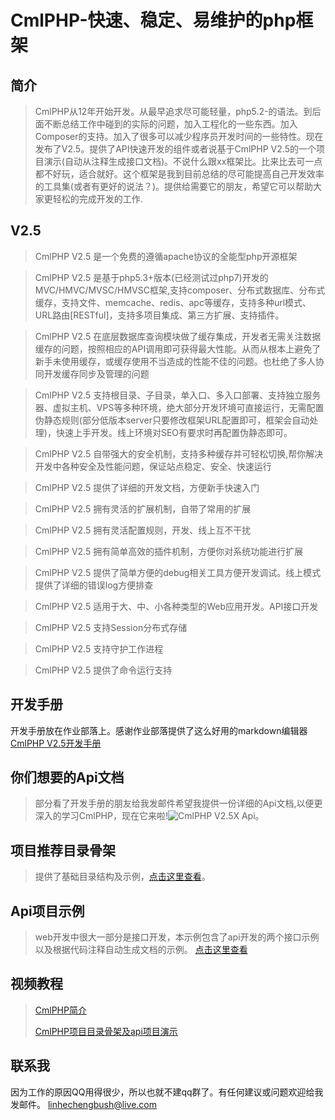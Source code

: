 # CmlPHP-快速、稳定、易维护的php框架

## 简介

> CmlPHP从12年开始开发。从最早追求尽可能轻量，php5.2-的语法。到后面不断总结工作中碰到的实际的问题，加入工程化的一些东西。加入Composer的支持。加入了很多可以减少程序员开发时间的一些特性。现在发布了V2.5。提供了API快速开发的组件或者说基于CmlPHP V2.5的一个项目演示(自动从注释生成接口文档)。不说什么跟xx框架比。比来比去可一点都不好玩，适合就好。这个框架是我到目前总结的尽可能提高自己开发效率的工具集(或者有更好的说法？)。提供给需要它的朋友，希望它可以帮助大家更轻松的完成开发的工作.

## V2.5

> CmlPHP V2.5 是一个免费的遵循apache协议的全能型php开源框架

> CmlPHP V2.5 是基于php5.3+版本(已经测试过php7)开发的MVC/HMVC/MVSC/HMVSC框架,支持composer、分布式数据库、分布式缓存，支持文件、memcache、redis、apc等缓存，支持多种url模式、URL路由[RESTful]，支持多项目集成、第三方扩展、支持插件。

> CmlPHP V2.5 在底层数据库查询模块做了缓存集成，开发者无需关注数据缓存的问题，按照相应的API调用即可获得最大性能。从而从根本上避免了新手未使用缓存，或缓存使用不当造成的性能不佳的问题。也杜绝了多人协同开发缓存同步及管理的问题

> CmlPHP V2.5 支持根目录、子目录，单入口、多入口部署、支持独立服务器、虚拟主机、VPS等多种环境，绝大部分开发环境可直接运行，无需配置伪静态规则(部分低版本server只要修改框架URL配置即可，框架会自动处理)，快速上手开发。线上环境对SEO有要求时再配置伪静态即可。

> CmlPHP V2.5 自带强大的安全机制，支持多种缓存并可轻松切换,帮你解决开发中各种安全及性能问题，保证站点稳定、安全、快速运行

> CmlPHP V2.5 提供了详细的开发文档，方便新手快速入门

> CmlPHP V2.5 拥有灵活的扩展机制，自带了常用的扩展

> CmlPHP V2.5 拥有灵活配置规则，开发、线上互不干扰

> CmlPHP V2.5 拥有简单高效的插件机制，方便你对系统功能进行扩展

> CmlPHP V2.5 提供了简单方便的debug相关工具方便开发调试。线上模式提供了详细的错误log方便排查

> CmlPHP V2.5 适用于大、中、小各种类型的Web应用开发。API接口开发

> CmlPHP V2.5 支持Session分布式存储

> CmlPHP V2.5 支持守护工作进程

> CmlPHP V2.5 提供了命令运行支持

## 开发手册
开发手册放在作业部落上。感谢作业部落提供了这么好用的markdown编辑器
[CmlPHP V2.5开发手册](https://www.zybuluo.com/linhecheng/note/226146 "CmlPHP V2.5开发手册")

## 你们想要的Api文档
> 部分看了开发手册的朋友给我发邮件希望我提供一份详细的Api文档,以便更深入的学习CmlPHP，现在它来啦!![CmlPHP V2.5X Api](http://cmlphp-api.51beautylife.com/)。

## 项目推荐目录骨架
> 提供了基础目录结构及示例，[点击这里查看](http://git.oschina.net/linhecheng/cmlphp2.5-demo-proj)。

## Api项目示例
> web开发中很大一部分是接口开发，本示例包含了api开发的两个接口示例以及根据代码注释自动生成文档的示例。 [点击这里查看](http://git.oschina.net/linhecheng/cmlphp2.5-demo-api)


## 视频教程
> [CmlPHP简介](http://v.youku.com/v_show/id_XMTQwNTc1MTI0MA==.html)
> 
> [CmlPHP项目目录骨架及api项目演示](http://v.youku.com/v_show/id_XMTQwNTc4MDk2OA==.html)

## 联系我
因为工作的原因QQ用得很少，所以也就不建qq群了。有任何建议或问题欢迎给我发邮件。 linhechengbush@live.com